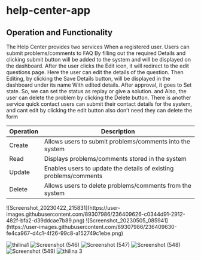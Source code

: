 # help-center-app


<h2> Operation and Functionality</h2>
<p>The Help Center provides two services When a registered user. Users can submit problems/comments to FAQ By filling out the required Details and clicking submit button will be added to the system and will be displayed on the dashboard. After the user clicks the Edit icon, it will redirect to the edit questions page. Here the user can edit the details of the question. Then Editing, by clicking the Save Details button, will be displayed in the dashboard under its name With edited details. After approval, it goes to Set state. So, we can set the status as replay or give a solution. and Also, the user can delete the problem by clicking the Delete button.
There is another service quick contact users can submit their contact details for the system, and cant edit by clicking the edit button also  don’t need they can delete the form</P>

<table>
  <thead>
    <tr>
      <th>Operation</th>
      <th>Description</th>
    </tr>
  </thead>
  <tbody>
    <tr>
      <td>Create</td>
      <td>Allows users to submit problems/comments into the system</td>
    </tr>
    <tr>
      <td>Read</td>
      <td>Displays problems/comments stored in the system</td>
    </tr>
    <tr>
      <td>Update</td>
      <td>Enables users to update the details of existing problems/comments</td>
    </tr>
    <tr>
      <td>Delete</td>
      <td>Allows users to delete problems/comments from the system</td>
    </tr>
  </tbody>
</table>
![Screenshot_20230422_215831](https://user-images.githubusercontent.com/89307986/236409626-c0344d91-2912-482f-bfa2-d39ddcae7b89.png)
![Screenshot_20230505_085941](https://user-images.githubusercontent.com/89307986/236409630-fe4ca967-d4c1-4f26-99c8-a152749c1ebe.png)



![thilina1](https://user-images.githubusercontent.com/89307986/236409703-93bdd9ac-f0e2-4598-ab1a-ffa3806cbc67.png)
![Screenshot (546)](https://user-images.githubusercontent.com/89307986/236409713-6194d599-ec8f-41e1-ac80-ada3a6c1db07.png)
![Screenshot (547)](https://user-images.githubusercontent.com/89307986/236409715-df39a86f-cef4-456a-a70b-04ae501eb2f8.png)
![Screenshot (548)](https://user-images.githubusercontent.com/89307986/236409719-d307adba-85f6-4a11-9da9-461784caaa6e.png)
![Screenshot (549)](https://user-images.githubusercontent.com/89307986/236409721-ad4868fb-d01f-448b-abc3-23b8bc632e5f.png)
![thilina 3](https://user-images.githubusercontent.com/89307986/236409723-efc0f479-5c8a-408a-943b-0fae26dcf611.png)

